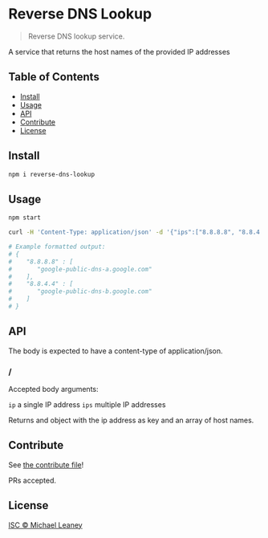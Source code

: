 # Reverse DNS Lookup

> Reverse DNS lookup service.

A service that returns the host names of the provided IP addresses

## Table of Contents

- [Install](#install)
- [Usage](#usage)
- [API](#api)
- [Contribute](#contribute)
- [License](#license)

## Install

```sh
npm i reverse-dns-lookup
```

## Usage

```sh
npm start

curl -H 'Content-Type: application/json' -d '{"ips":["8.8.8.8", "8.8.4.4"]}' http://localhost:8465/

# Example formatted output:
# {
#    "8.8.8.8" : [
#       "google-public-dns-a.google.com"
#    ],
#    "8.8.4.4" : [
#       "google-public-dns-b.google.com"
#    ]
# }
```

## API

The body is expected to have a content-type of application/json.

### /

Accepted body arguments:

`ip` a single IP address
`ips` multiple IP addresses

Returns and object with the ip address as key and an array of host names.


## Contribute

See [the contribute file](CONTRIBUTING.md)!

PRs accepted.

## License

[ISC © Michael Leaney](../LICENSE)
